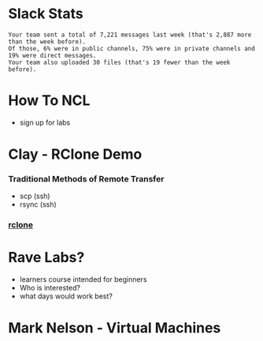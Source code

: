 # Slack Stats
```
Your team sent a total of 7,221 messages last week (that's 2,887 more than the week before). 
Of those, 6% were in public channels, 75% were in private channels and 19% were direct messages. 
Your team also uploaded 30 files (that's 19 fewer than the week before). 
```

# How To NCL
 - sign up for labs

# Clay - RClone Demo

### Traditional Methods of Remote Transfer
 - scp (ssh)
 - rsync (ssh)

### [rclone](https://github.com/ncw/rclone)

# Rave Labs?
 - learners course intended for beginners
 - Who is interested?
 - what days would work best?

# Mark Nelson - Virtual Machines
